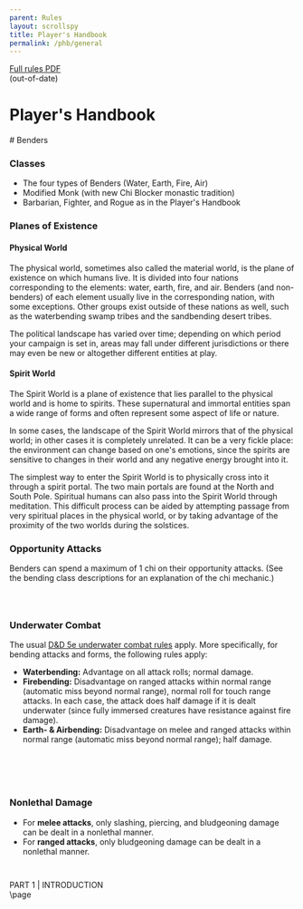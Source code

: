 ```yaml
---
parent: Rules
layout: scrollspy
title: Player's Handbook
permalink: /phb/general
---
```


<div class="class-pdf">
<a href="/assets/pdf/FULL.pdf"><i class="far fa-file-pdf"></i>
Full rules PDF</a> 
<br/>(out-of-date)
</div>

<!-- Homebrewery Link: https://homebrewery.naturalcrit.com/edit/vP9MXg6ODF -->

<h1 id="general" class="center-title">
Player's Handbook
</h1>

<div class="HBonly">
# Benders

### Classes

- The four types of Benders (Water, Earth, Fire, Air)
- Modified Monk (with new Chi Blocker monastic tradition)
- Barbarian, Fighter, and Rogue as in the Player's Handbook
</div>

### Planes of Existence
<h4 class="change">Physical World</h4>

The physical world, sometimes also called the material world, is the plane of existence on which humans live. It is divided into four nations corresponding to the elements: water, earth, fire, and air. Benders (and non-benders) of each element usually live in the corresponding nation, with some exceptions. Other groups exist outside of these nations as well, such as the waterbending swamp tribes and the sandbending desert tribes.

The political landscape has varied over time; depending on which period your campaign is set in, areas may fall under different jurisdictions or there may even be new or altogether different entities at play.

<h4 class="new">Spirit World</h4>
The Spirit World is a plane of existence that lies parallel to the physical world and is home to spirits. These supernatural and immortal entities span a wide range of forms and often represent some aspect of life or nature. 

In some cases, the landscape of the Spirit World mirrors that of the physical world; in other cases it is completely unrelated. It can be a very fickle place: the environment can change based on one's emotions, since the spirits are sensitive to changes in their world and any negative energy brought into it.

The simplest way to enter the Spirit World is to physically cross into it through a spirit portal. The two main portals are found at the North and South Pole. Spiritual humans can also pass into the Spirit World through meditation. This difficult process can be aided by attempting passage from very spiritual places in the physical world, or by taking advantage of the proximity of the two worlds during the solstices.

### Opportunity Attacks
Benders can spend a maximum of 1 chi on their opportunity attacks. (See the bending class descriptions for an explanation of the chi mechanic.)

<div class="HBspacing" style="height:2em;">
</div>

### Underwater Combat
The usual [D&D 5e underwater combat rules](https://dnd5e.info/combat/underwater-combat/) apply. More specifically, for bending attacks and forms, the following rules apply:  
- **Waterbending:** Advantage on all attack rolls; normal damage.  
- **Firebending:** Disadvantage on ranged attacks within normal range (automatic miss beyond normal range), normal roll for touch range attacks. In each case, the attack does half damage if it is dealt underwater (since fully immersed creatures have resistance against fire damage).  
- **Earth- & Airbending:** Disadvantage on melee and ranged attacks within normal range (automatic miss beyond normal range); half damage.

<div class="HBspacing" style="height: 4em;">
</div>

### Nonlethal Damage
- For **melee attacks**, only slashing, piercing, and bludgeoning damage can be dealt in a nonlethal manner.
- For **ranged attacks**, only bludgeoning damage can be dealt in a nonlethal manner.  
 
<div class="HBspacing" style="height: 2em;">
</div>

<div class='pageNumber auto'></div>
<div class='footnote'>PART 1 | INTRODUCTION</div>

<div class="HBonly">\page</div>
